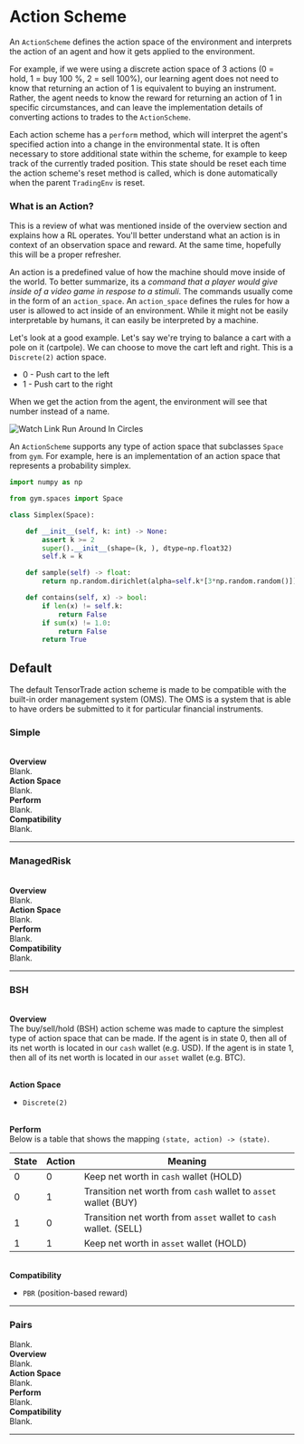 # Action Scheme

An `ActionScheme` defines the action space of the environment and interprets the
action of an agent and how it gets applied to the environment.

For example, if we were using a discrete action space of 3 actions (0 = hold, 1 = buy 100 %, 2 = sell 100%), our learning agent does not need to know that returning an action of 1 is equivalent to buying an instrument. Rather, the agent needs to know the reward for returning an action of 1 in specific circumstances, and can leave the implementation details of converting actions to trades to the `ActionScheme`.

Each action scheme has a `perform` method, which will interpret the agent's specified action into a change in the environmental state. It is often necessary to store additional state within the scheme, for example to keep track of the currently traded position. This state should be reset each time the action scheme's reset method is called, which is done automatically when the parent `TradingEnv` is reset.

### What is an Action?

This is a review of what was mentioned inside of the overview section and explains how a RL operates. You'll better understand what an action is in context of an observation space and reward. At the same time, hopefully this will be a proper refresher.

An action is a predefined value of how the machine should move inside of the world. To better summarize, its a _command that a player would give inside of a video game in respose to a stimuli_. The commands usually come in the form of an `action_space`. An `action_space` defines the rules for how a user is allowed to act inside of an environment. While it might not be easily interpretable by humans, it can easily be interpreted by a machine.

Let's look at a good example. Let's say we're trying to balance a cart with a pole on it (cartpole). We can choose to move the cart left and right. This is a `Discrete(2)` action space.

- 0 - Push cart to the left
- 1 - Push cart to the right

When we get the action from the agent, the environment will see that number instead of a name.

![Watch Link Run Around In Circles](../_static/images/cartpole.gif)

An `ActionScheme` supports any type of action space that subclasses `Space` from `gym`. For example, here is an implementation of an action space that represents a probability simplex.

```python
import numpy as np

from gym.spaces import Space

class Simplex(Space):

    def __init__(self, k: int) -> None:
        assert k >= 2
        super().__init__(shape=(k, ), dtype=np.float32)
        self.k = k

    def sample(self) -> float:
        return np.random.dirichlet(alpha=self.k*[3*np.random.random()])

    def contains(self, x) -> bool:
        if len(x) != self.k:
            return False
        if sum(x) != 1.0:
            return False
        return True
```



## Default
The default TensorTrade action scheme is made to be compatible with the built-in order management system (OMS). The OMS is a system that is able to have orders be submitted to it for particular financial instruments.

### Simple

<br> **Overview** <br>
Blank.
<br> **Action Space** <br>
Blank.
<br> **Perform** <br>
Blank.
<br> **Compatibility** <br>
Blank.
<hr>


### ManagedRisk

<br> **Overview** <br>
Blank.
<br> **Action Space** <br>
Blank.
<br> **Perform** <br>
Blank.
<br> **Compatibility** <br>
Blank.
<hr>

### BSH

<br> **Overview** <br>
The buy/sell/hold (BSH) action scheme was made to capture the simplest type of
action space that can be made. If the agent is in state 0, then all of its net worth
is located in our `cash` wallet (e.g. USD). If the agent is in state 1, then all of
its net worth is located in our `asset` wallet (e.g. BTC).

<br> **Action Space** <br>
* `Discrete(2)`

<br> **Perform** <br>
Below is a table that shows the mapping `(state, action) -> (state)`. <br>

State | Action | Meaning |
----- | ------ | ------- |
0 | 0 | Keep net worth in `cash` wallet (HOLD) |
0 | 1 | Transition net worth from `cash` wallet to `asset` wallet (BUY) |
1 | 0 | Transition net worth from `asset` wallet to `cash` wallet. (SELL) |
1 | 1 | Keep net worth in `asset` wallet (HOLD) |

<br> **Compatibility** <br>
* `PBR` (position-based reward)
<hr>

### Pairs
Blank.
<br> **Overview** <br>
Blank.
<br> **Action Space** <br>
Blank.
<br> **Perform** <br>
Blank.
<br> **Compatibility** <br>
Blank.
<hr>
